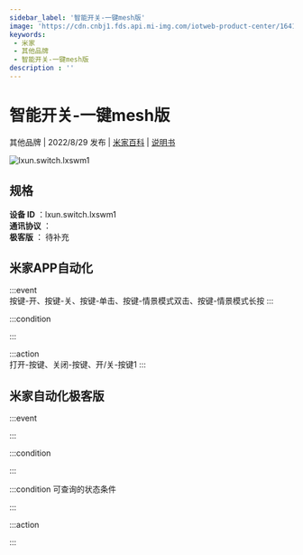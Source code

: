 ```yaml
---
sidebar_label: '智能开关-一键mesh版'
image: 'https://cdn.cnbj1.fds.api.mi-img.com/iotweb-product-center/16418640108338c967b2809525985e67_1660812566033.png?GalaxyAccessKeyId=AKVGLQWBOVIRQ3XLEW&Expires=9223372036854775807&Signature=D+rLeOW4myq4LsQemJDKGIin7vg='
keywords: 
 - 米家
 - 其他品牌
 - 智能开关-一键mesh版
description : ''
---
```

# 智能开关-一键mesh版

其他品牌 | 2022/8/29 发布 | [米家百科](https://home.mi.com/webapp/content/baike/product/index.html?model=lxun.switch.lxswm1) | [说明书](https://home.mi.com/views/introduction.html?model=lxun.switch.lxswm1&region=cn)

![lxun.switch.lxswm1](https://cdn.cnbj1.fds.api.mi-img.com/iotweb-product-center/16418640108338c967b2809525985e67_1660812566033.png?GalaxyAccessKeyId=AKVGLQWBOVIRQ3XLEW&Expires=9223372036854775807&Signature=D+rLeOW4myq4LsQemJDKGIin7vg=)

## 规格  
> 
**设备 ID** ：lxun.switch.lxswm1  
**通讯协议** ：  
**极客版**  ： 待补充 


## 米家APP自动化  

:::event  
按键-开、按键-关、按键-单击、按键-情景模式双击、按键-情景模式长按
:::

:::condition  

:::

:::action   
打开-按键、关闭-按键、开/关-按键1
:::

## 米家自动化极客版  

:::event  

:::

:::condition  

:::

:::condition 可查询的状态条件  

:::

:::action  

:::

        
